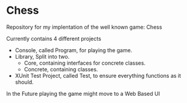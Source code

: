 # Chess
 Repository for my implentation of the well known game: Chess

 Currently contains 4 different projects
 - Console, called Program, for playing the game.
 - Library, Split into two.
	- Core, containing interfaces for concrete classes.
	- Concrete, containing classes.
- XUnit Test Project, called Test, to ensure everything functions as it should.

In the Future playing the game might move to a Web Based UI